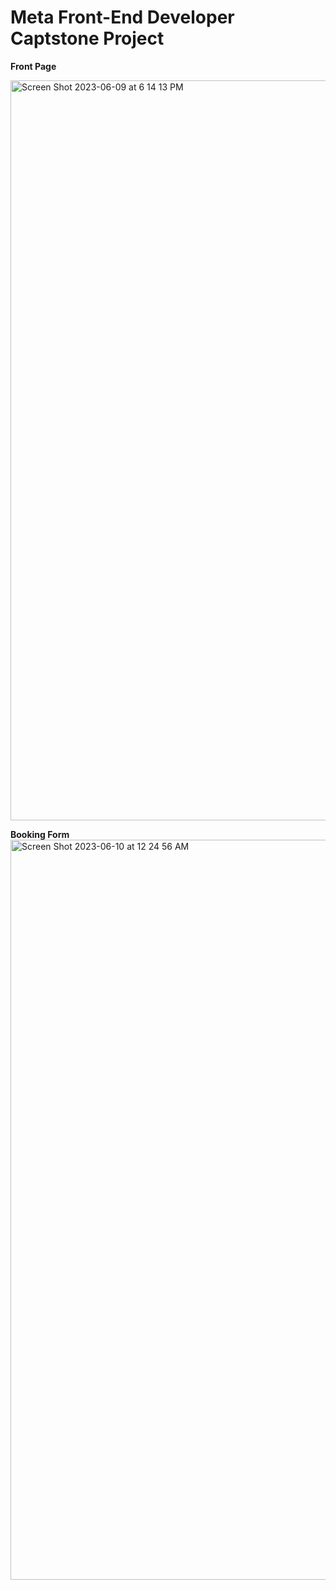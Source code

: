 
# Meta Front-End Developer Captstone Project


**Front Page**

<img width="1184" alt="Screen Shot 2023-06-09 at 6 14 13 PM" src="https://github.com/Kxanx1538/Meta-Front-End-Capstone-Project/assets/121854477/987b68a9-14ab-49c8-90d5-91a1dc034671">




**Booking Form**
<img width="1184" alt="Screen Shot 2023-06-10 at 12 24 56 AM" src="https://github.com/Kxanx1538/Meta-Front-End-Capstone-Project/assets/121854477/1a5426cc-7e34-431a-a3f7-3e793f3e10f1">
